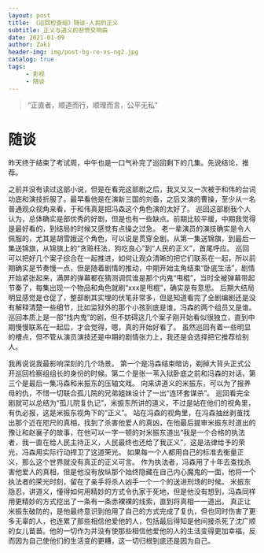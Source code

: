 ```yaml
---
layout: post
title: 《巡回检查组》随谈-人民的正义
subtitle: 正义与道义的悲愤交响曲
date: 2021-01-09
author: Zaki
header-img: img/post-bg-re-vs-ng2.jpg
catalog: true
tags:
     - 影视
     - 随谈
---
```


>   “正直者，顺道而行，顺理而言，公平无私”

# 随谈


昨天终于结束了考试周，中午也是一口气补完了巡回剩下的几集。先说结论，推荐。


之前并没有读过这部小说，但是在看完这部剧之后，我又又又一次被于和伟的台词功底和演技折服了。最早看他是在演新三国的刘备，之后又演的曹操，至少从一名普通观众视角来看，于和伟真是把冯森这个角色演的太好了。
巡回这部剧我个人认为，总体确实是部优秀的好剧，但是也有一些缺点。前期比较平缓，中期我觉得是最好看的，到结局的时候又感觉有点操之过急。
老一辈演员的演技确实是令人佩服的，尤其是胡雪娥这个角色，可以说是贯穿全剧。从第一集送锦旗，到最后一集送锦旗，从锦旗上的“贪赃枉法，狗吃良心”到“人民的正义”，首尾呼应。
巡回可以把好几个案子综合在一起推进，如何让观众清晰的把它们联系在一起，所以前期确实是节奏慢一点，但是随着剧情的推动，中期开始主角结束“卧底生活”，剧情开始紧张起来，满屏的弹幕都在猜测调侃谁是那个内鬼“甩棍”，当时全被弹幕带起节奏了，每集出现一个物品和角色就刷“xxx是甩棍”，确实是有意思。
后期大结局明显感觉是仓促了，整部剧其实埋的伏笔非常多，但是知道看完了全剧编剧还是没有解释清楚一些细节，比如监狱外的那个小孩到底是谁，冯森的两个组员又是谁。
巡回本质上是一部“找内鬼”的剧，但不妨碍这几个案子刚开始看似很独立，直到中期慢慢联系在一起后，才会觉得，嗯，真的开始好看了。
虽然巡回有着一些明显的槽点，但不管从演员演技还是中期的剧情张力上，我还是会选择把它推荐给别人。


我再说说我最影响深刻的几个场景。
第一个是冯森结束暗访，剃掉大背头正式公开巡回检察组组长的身份的时候。第二个是张一苇入狱卧底之前和冯森的对话，第三个是最后一集冯森和米振东的压轴文戏。
向来讲道义的米振东，可以为了报养母的仇，不惜一切联合孤儿院的兄弟姐妹设计了一出“连环套谋杀”。
巡回看完全剧就可以总结为“孤儿院复仇记”，米振东所讲的道义，不过是站在他们的视角里，有仇必报，这是米振东视角下的“正义”。
站在冯森的视角里，在冯森抽丝剥茧找出那个近在咫尺的真相，找到了杀害他爱人的真凶，在他最后提审米振东时道出的豫让和赵襄子的故事，在他可以一字一顿的对米振东道出“我是一个合格的执法者，我一直在给人民主持正义，人民最终也还给了我正义”，这是法律给予的荣光，冯森用实际行动捍卫了这道荣光。
如果每一个人都用自己的标准去衡量正义，那么这个世界就没有真正的正义可言。
作为执法者，冯森用了十年去查找杀害他爱人的真相，但是他没有放纵那个始终隐藏在自己内心魔鬼的一面，他将一个执法者的荣光时刻，留在了亲手将杀人凶手一个一个的送进刑场的时候。
米振东隐忍，讲道义，懂得如何用精妙的方式令仇家于死地，但是他没有想到，冯森同样用更精妙的方式挖出了一条有一条赤裸裸的线索，直到将真相一一道出。
真正让米振东破防的，是他最终意识到他用了自己的方式完成了复仇，但也同时伤害了更多无辜的人，也连累了那些相信他爱他的人，包括最后得知是他间接杀死了沈广顺的女儿苗苗。他的一切作为并没有使那些相信他爱他的人的生活变得更加幸福，反而因为自己使他们的生活变的更糟，这一切归根到底还是因为自己。

